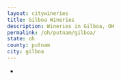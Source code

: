 ```yaml
---
layout: citywineries
title: Gilboa Wineries
description: Wineries in Gilboa, OH
permalink: /oh/putnam/gilboa/
state: oh
county: putnam
city: gilboa
---
```

-

